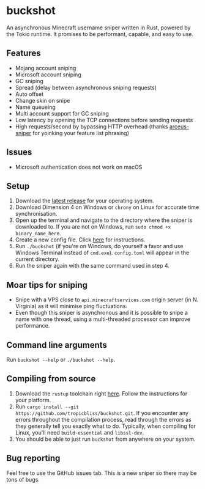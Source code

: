 # buckshot

An asynchronous Minecraft username sniper written in Rust, powered by the Tokio runtime. It promises to be performant, capable, and easy to use.

## Features

- Mojang account sniping
- Microsoft account sniping
- GC sniping
- Spread (delay between asynchronous sniping requests)
- Auto offset
- Change skin on snipe
- Name queueing
- Multi account support for GC sniping
- Low latency by opening the TCP connections before sending requests
- High requests/second by bypassing HTTP overhead (thanks [arceus-sniper](https://github.com/aquild/arceus) for yoinking your feature list phrasing)

## Issues

- Microsoft authentication does not work on macOS

## Setup

1. Download the [latest release](https://github.com/chronicallyunfunny/buckshot/releases/latest) for your operating system.
2. Download Dimension 4 on Windows or `chrony` on Linux for accurate time synchronisation.
3. Open up the terminal and navigate to the directory where the sniper is downloaded to. If you are not on Windows, run `sudo chmod +x binary_name_here`.
4. Create a new config file. Click [here]() for instructions.
5. Run `./buckshot` (if you're on Windows, do yourself a favor and use Windows Terminal instead of `cmd.exe`). `config.toml` will appear in the current directory.
6. Run the sniper again with the same command used in step 4.

## Moar tips for sniping

- Snipe with a VPS close to `api.minecraftservices.com` origin server (in N. Virginia) as it will minimise ping fluctuations.
- Even though this sniper is asynchronous and it is possible to snipe a name with one thread, using a multi-threaded processor can improve performance.

## Command line arguments

Run `buckshot --help` or `./buckshot --help`.

## Compiling from source

1. Download the `rustup` toolchain right [here](https://rustup.rs/). Follow the instructions for your platform.
2. Run `cargo install --git https://github.com/tropicbliss/buckshot.git`. If you encounter any errors throughout the compilation process, read through the errors as they generally tell you exactly what to do. Typically, when compiling for Linux, you'll need `build-essential` and `libssl-dev`.
3. You should be able to just run `buckshot` from anywhere on your system.

## Bug reporting

Feel free to use the GitHub issues tab. This is a new sniper so there may be tons of bugs.
